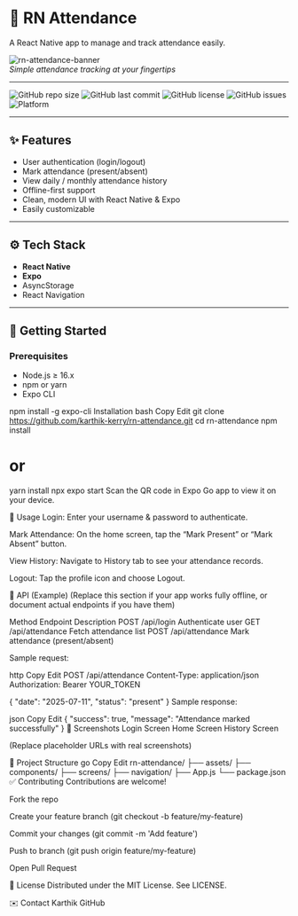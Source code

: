 # 📱 RN Attendance

A React Native app to manage and track attendance easily.

![rn-attendance-banner](https://via.placeholder.com/1200x300?text=RN+Attendance+App)  
_Simple attendance tracking at your fingertips_

---

![GitHub repo size](https://img.shields.io/github/repo-size/karthik-kerry/rn-attendance)
![GitHub last commit](https://img.shields.io/github/last-commit/karthik-kerry/rn-attendance)
![GitHub license](https://img.shields.io/github/license/karthik-kerry/rn-attendance)
![GitHub issues](https://img.shields.io/github/issues/karthik-kerry/rn-attendance)
![Platform](https://img.shields.io/badge/platform-react--native-blue)

---

## ✨ Features

- User authentication (login/logout)
- Mark attendance (present/absent)
- View daily / monthly attendance history
- Offline-first support
- Clean, modern UI with React Native & Expo
- Easily customizable

---

## ⚙️ Tech Stack

- **React Native**
- **Expo**
- AsyncStorage
- React Navigation

---

## 🚀 Getting Started

### Prerequisites

- Node.js ≥ 16.x
- npm or yarn
- Expo CLI

npm install -g expo-cli
Installation
bash
Copy
Edit
git clone https://github.com/karthik-kerry/rn-attendance.git
cd rn-attendance
npm install

# or

yarn install
npx expo start
Scan the QR code in Expo Go app to view it on your device.

📝 Usage
Login:
Enter your username & password to authenticate.

Mark Attendance:
On the home screen, tap the “Mark Present” or “Mark Absent” button.

View History:
Navigate to History tab to see your attendance records.

Logout:
Tap the profile icon and choose Logout.

📡 API (Example)
(Replace this section if your app works fully offline, or document actual endpoints if you have them)

Method Endpoint Description
POST /api/login Authenticate user
GET /api/attendance Fetch attendance list
POST /api/attendance Mark attendance (present/absent)

Sample request:

http
Copy
Edit
POST /api/attendance
Content-Type: application/json
Authorization: Bearer YOUR_TOKEN

{
"date": "2025-07-11",
"status": "present"
}
Sample response:

json
Copy
Edit
{
"success": true,
"message": "Attendance marked successfully"
}
📸 Screenshots
Login Screen Home Screen History Screen

(Replace placeholder URLs with real screenshots)

📂 Project Structure
go
Copy
Edit
rn-attendance/
├── assets/
├── components/
├── screens/
├── navigation/
├── App.js
└── package.json
✅ Contributing
Contributions are welcome!

Fork the repo

Create your feature branch (git checkout -b feature/my-feature)

Commit your changes (git commit -m 'Add feature')

Push to branch (git push origin feature/my-feature)

Open Pull Request

📄 License
Distributed under the MIT License.
See LICENSE.

✉️ Contact
Karthik
GitHub
